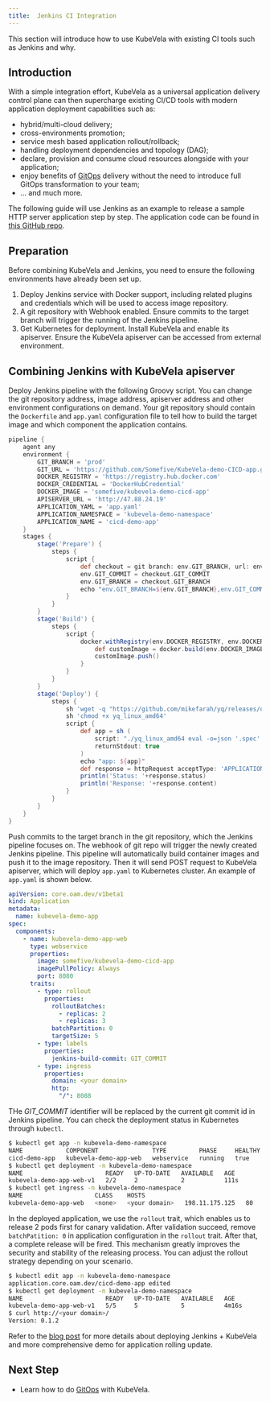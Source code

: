 ```yaml
---
title:  Jenkins CI Integration
---
```


This section will introduce how to use KubeVela with existing CI tools such as Jenkins and why.

## Introduction

With a simple integration effort, KubeVela as a universal application delivery control plane can then supercharge existing CI/CD tools with modern application deployment capabilities such as:
- hybrid/multi-cloud delivery;
- cross-environments promotion;
- service mesh based application rollout/rollback;
- handling deployment dependencies and topology (DAG);
- declare, provision and consume cloud resources alongside with your application;
- enjoy benefits of [GitOps](https://www.weave.works/blog/what-is-gitops-really) delivery without the need to introduce full GitOps transformation to your team;
- ... and much more.

The following guide will use Jenkins as an example to release a sample HTTP server application step by step. The application code can be found in [this GitHub repo](https://github.com/Somefive/KubeVela-demo-CICD-app).

## Preparation

Before combining KubeVela and Jenkins, you need to ensure the following environments have already been set up.

1. Deploy Jenkins service with Docker support, including related plugins and credentials which will be used to access image repository.
2. A git repository with Webhook enabled. Ensure commits to the target branch will trigger the running of the Jenkins pipeline.
3. Get Kubernetes for deployment. Install KubeVela and enable its apiserver. Ensure the KubeVela apiserver can be accessed from external environment.

## Combining Jenkins with KubeVela apiserver

Deploy Jenkins pipeline with the following Groovy script. You can change the git repository address, image address, apiserver address and other environment configurations on demand. Your git repository should contain the `Dockerfile` and `app.yaml` configuration file to tell how to build the target image and which component the application contains.

```groovy
pipeline {
    agent any
    environment {
        GIT_BRANCH = 'prod'
        GIT_URL = 'https://github.com/Somefive/KubeVela-demo-CICD-app.git'
        DOCKER_REGISTRY = 'https://registry.hub.docker.com'
        DOCKER_CREDENTIAL = 'DockerHubCredential'
        DOCKER_IMAGE = 'somefive/kubevela-demo-cicd-app'
        APISERVER_URL = 'http://47.88.24.19'
        APPLICATION_YAML = 'app.yaml'
        APPLICATION_NAMESPACE = 'kubevela-demo-namespace'
        APPLICATION_NAME = 'cicd-demo-app'
    }
    stages {
        stage('Prepare') {
            steps {
                script {
                    def checkout = git branch: env.GIT_BRANCH, url: env.GIT_URL
                    env.GIT_COMMIT = checkout.GIT_COMMIT
                    env.GIT_BRANCH = checkout.GIT_BRANCH
                    echo "env.GIT_BRANCH=${env.GIT_BRANCH},env.GIT_COMMIT=${env.GIT_COMMIT}"
                }
            }
        }
        stage('Build') {
            steps {
                script {
                    docker.withRegistry(env.DOCKER_REGISTRY, env.DOCKER_CREDENTIAL) {
                        def customImage = docker.build(env.DOCKER_IMAGE)
                        customImage.push()
                    }
                }
            }
        }
        stage('Deploy') {
            steps {
                sh 'wget -q "https://github.com/mikefarah/yq/releases/download/v4.12.1/yq_linux_amd64"'
                sh 'chmod +x yq_linux_amd64'
                script {
                    def app = sh (
                        script: "./yq_linux_amd64 eval -o=json '.spec' ${env.APPLICATION_YAML} | sed -e 's/GIT_COMMIT/$GIT_COMMIT/g'",
                        returnStdout: true
                    )
                    echo "app: ${app}"
                    def response = httpRequest acceptType: 'APPLICATION_JSON', contentType: 'APPLICATION_JSON', httpMode: 'POST', requestBody: app, url: "${env.APISERVER_URL}/v1/namespaces/${env.APPLICATION_NAMESPACE}/applications/${env.APPLICATION_NAME}"
                    println('Status: '+response.status)
                    println('Response: '+response.content)
                }
            }
        }
    }
}
```

Push commits to the target branch in the git repository, which the Jenkins pipeline focuses on. The webhook of git repo will trigger the newly created Jenkins pipeline. This pipeline will automatically build container images and push it to the image repository. Then it will send POST request to KubeVela apiserver, which will deploy `app.yaml` to Kubernetes cluster. An example of `app.yaml` is shown below.

```yaml
apiVersion: core.oam.dev/v1beta1
kind: Application
metadata:
  name: kubevela-demo-app
spec:
  components:
    - name: kubevela-demo-app-web
      type: webservice
      properties:
        image: somefive/kubevela-demo-cicd-app
        imagePullPolicy: Always
        port: 8080
      traits:
        - type: rollout
          properties:
            rolloutBatches:
              - replicas: 2
              - replicas: 3
            batchPartition: 0
            targetSize: 5
        - type: labels
          properties:
            jenkins-build-commit: GIT_COMMIT
        - type: ingress
          properties:
            domain: <your domain>
            http:
              "/": 8088
```

THe *GIT_COMMIT* identifier will be replaced by the current git commit id in Jenkins pipeline. You can check the deployment status in Kubernetes through `kubectl`.

```bash
$ kubectl get app -n kubevela-demo-namespace   
NAME            COMPONENT               TYPE         PHASE     HEALTHY   STATUS   AGE
cicd-demo-app   kubevela-demo-app-web   webservice   running   true               102s
$ kubectl get deployment -n kubevela-demo-namespace
NAME                       READY   UP-TO-DATE   AVAILABLE   AGE
kubevela-demo-app-web-v1   2/2     2            2           111s
$ kubectl get ingress -n kubevela-demo-namespace 
NAME                    CLASS    HOSTS                                                                                 ADDRESS          PORTS   AGE
kubevela-demo-app-web   <none>   <your domain>   198.11.175.125   80      117s
```

In the deployed application, we use the `rollout` trait, which enables us to release 2 pods first for canary validation. After validation succeed, remove `batchPatition: 0` in application configuration in the `rollout` trait. After that, a complete release will be fired. This mechanism greatly improves the security and stability of the releasing process. You can adjust the rollout strategy depending on your scenario.

```bash
$ kubectl edit app -n kubevela-demo-namespace   
application.core.oam.dev/cicd-demo-app edited
$ kubectl get deployment -n kubevela-demo-namespace
NAME                       READY   UP-TO-DATE   AVAILABLE   AGE
kubevela-demo-app-web-v1   5/5     5            5           4m16s
$ curl http://<your domain>/
Version: 0.1.2
```

Refer to the [blog post](/blog/2021/09/02/kubevela-jenkins-cicd) for more details about deploying Jenkins + KubeVela and more comprehensive demo for application rolling update.

## Next Step

- Learn how to do [GitOps](./gitops) with KubeVela.
